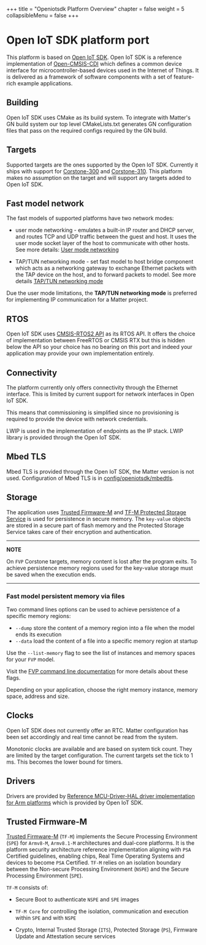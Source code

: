 +++
title = "Openiotsdk Platform Overview"
chapter = false
weight = 5
collapsibleMenu = false
+++

# Open IoT SDK platform port

This platform is based on
[Open IoT SDK](https://gitlab.arm.com/iot/open-iot-sdk). Open IoT SDK is a
reference implementation of [Open-CMSIS-CDI](https://www.open-cmsis-cdi.org/)
which defines a common device interface for microcontroller-based devices used
in the Internet of Things. It is delivered as a framework of software components
with a set of feature-rich example applications.

## Building

Open IoT SDK uses CMake as its build system. To integrate with Matter's GN build
system our top level CMakeLists.txt generates GN configuration files that pass
on the required configs required by the GN build.

## Targets

Supported targets are the ones supported by the Open IoT SDK. Currently it ships
with support for
[Corstone-300](https://developer.arm.com/Processors/Corstone-300) and
[Corstone-310](https://developer.arm.com/Processors/Corstone-310). This platform
makes no assumption on the target and will support any targets added to Open IoT
SDK.

## Fast model network

The fast models of supported platforms have two network modes:

-   user mode networking - emulates a built-in IP router and DHCP server, and
    routes TCP and UDP traffic between the guest and host. It uses the user mode
    socket layer of the host to communicate with other hosts. See more details:
    [User mode networking](https://developer.arm.com/documentation/100964/1116/Introduction-to-the-Fast-Models-Reference-Manual/User-mode-networking)

-   TAP/TUN networking mode - set fast model to host bridge component which acts
    as a networking gateway to exchange Ethernet packets with the TAP device on
    the host, and to forward packets to model. See more details
    [TAP/TUN networking mode](https://developer.arm.com/documentation/100964/1116/Introduction-to-the-Fast-Models-Reference-Manual/TAP-TUN-networking)

Due the user mode limitations, the **TAP/TUN networking mode** is preferred for
implementing IP communication for a Matter project.

## RTOS

Open IoT SDK uses
[CMSIS-RTOS2 API](https://www.keil.com/pack/doc/cmsis/RTOS2/html/group__CMSIS__RTOS.html)
as its RTOS API. It offers the choice of implementation between FreeRTOS or
CMSIS RTX but this is hidden below the API so your choice has no bearing on this
port and indeed your application may provide your own implementation entirely.

## Connectivity

The platform currently only offers connectivity through the Ethernet interface.
This is limited by current support for network interfaces in Open IoT SDK.

This means that commissioning is simplified since no provisioning is required to
provide the device with network credentials.

LWIP is used in the implementation of endpoints as the IP stack. LWIP library is
provided through the Open IoT SDK.

## Mbed TLS

Mbed TLS is provided through the Open IoT SDK, the Matter version is not used.
Configuration of Mbed TLS is in
[config/openiotsdk/mbedtls](../../config/openiotsdk/mbedtls).

## Storage

The application uses
[Trusted Firmware-M](https://tf-m-user-guide.trustedfirmware.org) and
[TF-M Protected Storage Service](https://tf-m-user-guide.trustedfirmware.org/integration_guide/services/tfm_ps_integration_guide.html)
is used for persistence in secure memory. The `key-value` objects are stored in
a secure part of flash memory and the Protected Storage Service takes care of
their encryption and authentication.

---

**NOTE**

On `FVP` Corstone targets, memory content is lost after the program exits. To
achieve persistence memory regions used for the key-value storage must be saved
when the execution ends.

---

### Fast model persistent memory via files

Two command lines options can be used to achieve persistence of a specific
memory regions:

-   `--dump` store the content of a memory region into a file when the model
    ends its execution
-   `--data` load the content of a file into a specific memory region at startup

Use the `--list-memory` flag to see the list of instances and memory spaces for
your `FVP` model.

Visit the
[FVP command line documentation](https://developer.arm.com/documentation/100966/1116/Getting-Started-with-Fixed-Virtual-Platforms/FVP-command-line-options)
for more details about these flags.

Depending on your application, choose the right memory instance, memory space,
address and size.

## Clocks

Open IoT SDK does not currently offer an RTC. Matter configuration has been set
accordingly and real time cannot be read from the system.

Monotonic clocks are available and are based on system tick count. They are
limited by the target configuration. The current targets set the tick to 1 ms.
This becomes the lower bound for timers.

## Drivers

Drivers are provided by
[Reference MCU-Driver-HAL driver implementation for Arm platforms](https://gitlab.arm.com/iot/open-iot-sdk/mcu-driver-hal/mcu-driver-reference-platforms-for-arm)
which is provided by Open IoT SDK.

## Trusted Firmware-M

[Trusted Firmware-M](https://tf-m-user-guide.trustedfirmware.org) (`TF-M`)
implements the Secure Processing Environment (`SPE`) for `Armv8-M`, `Armv8.1-M`
architectures and dual-core platforms. It is the platform security architecture
reference implementation aligning with `PSA` Certified guidelines, enabling
chips, Real Time Operating Systems and devices to become `PSA` Certified. `TF-M`
relies on an isolation boundary between the Non-secure Processing Environment
(`NSPE`) and the Secure Processing Environment (`SPE`).

`TF-M` consists of:

-   Secure Boot to authenticate `NSPE` and `SPE` images

-   `TF-M Core` for controlling the isolation, communication and execution
    within `SPE` and with `NSPE`

-   Crypto, Internal Trusted Storage (`ITS`), Protected Storage (`PS`), Firmware
    Update and Attestation secure services
